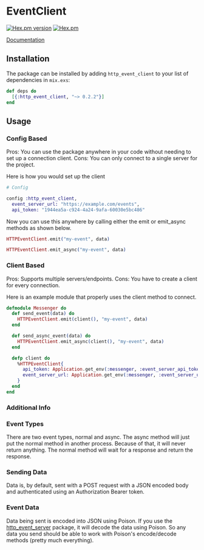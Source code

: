 # EventClient

[![Hex.pm version](https://img.shields.io/hexpm/v/http_event_client.svg)](https://hex.pm/packages/http_event_client)
[![Hex.pm](https://img.shields.io/hexpm/l/http_event_client.svg)]()

[Documentation](https://hexdocs.pm/http_event_server/api-reference.html)

## Installation

The package can be installed by adding `http_event_client` to your list of dependencies in `mix.exs`:

```elixir
def deps do
  [{:http_event_client, "~> 0.2.2"}]
end
```

## Usage

### Config Based
Pros: You can use the package anywhere in your code without needing to set up a connection client.
Cons: You can only connect to a single server for the project.

Here is how you would set up the client


```elixir
# Config

config :http_event_client,
  event_server_url: "https://example.com/events",
  api_token: "1944ea5a-c924-4a24-9afa-60030e5bc486"
```

Now you can use this anywhere by calling either the emit or emit_async methods as shown below.

```elixir
HTTPEventClient.emit("my-event", data)

HTTPEventClient.emit_async("my-event", data)
```

### Client Based
Pros: Supports multiple servers/endpoints.
Cons: You have to create a client for every connection.

Here is an example module that properly uses the client method to connect.

```elixir
defmodule Messenger do
  def send_event(data) do
    HTTPEventClient.emit(client(), "my-event", data)
  end

  def send_async_event(data) do
    HTTPEventClient.emit_async(client(), "my-event", data)
  end

  defp client do
    %HTTPEventClient{
      api_token: Application.get_env(:messenger, :event_server_api_token),
      event_server_url: Application.get_env(:messenger, :event_server_url)
    }
  end
end
```


### Additional Info

### Event Types
There are two event types, normal and async.  The async method will just put the normal method in another process.  Because of that, it will never return anything.  The normal method will wait for a response and return the response.  

### Sending Data
Data is, by default, sent with a POST request with a JSON encoded body and authenticated using an Authorization Bearer token.    

### Event Data
Data being sent is encoded into JSON using Poison.  If you use the [http_event_server](https://hex.pm/packages/http_event_server) package, it will decode the data using Poison.  So any data you send should be able to work with Poison's encode/decode methods (pretty much everything).
